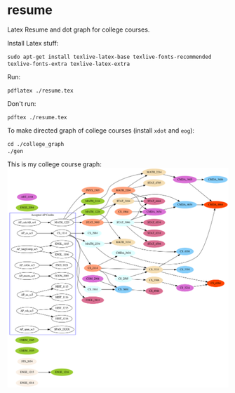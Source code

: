 # resume
Latex Resume and dot graph for college courses.

Install Latex stuff:
```
sudo apt-get install texlive-latex-base texlive-fonts-recommended texlive-fonts-extra texlive-latex-extra
```
Run:
```
pdflatex ./resume.tex
```
Don't run:
```
pdftex ./resume.tex
```
To make directed graph of college courses (install `xdot` and `eog`):
```
cd ./college_graph
./gen
```
This is my college course graph:
![Image of Classes](./college_graph/gc.png)
